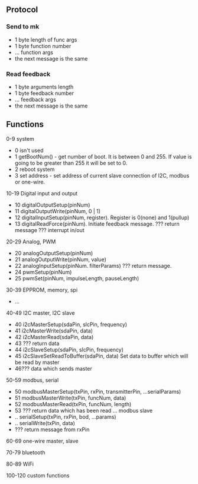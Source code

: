 ## Protocol

### Send to mk

* 1 byte length of func args
* 1 byte function number
* ... function args
* the next message is the same

### Read feedback

* 1 byte arguments length
* 1 byte feedback number
* ... feedback args
* the next message is the same

## Functions

0-9 system

* 0 isn't used
* 1 getBootNum() - get number of boot. It is between 0 and 255.
  If value is going to be greater than 255 it will be set to 0.
* 2 reboot system
* 3 set address - set address of current slave connection of I2C, modbus or one-wire.

10-19 Digital input and output

* 10 digitalOutputSetup(pinNum)
* 11 digitalOutputWrite(pinNum, 0 | 1)
* 12 digitalInputSetup(pinNum, register). Register is 0(none) and 1(pullup)
* 13 digitalReadForce(pinNum). Initiate feedback message.
??? return message
??? interrupt in/out

20-29 Analog, PWM

* 20 analogOutputSetup(pinNum)
* 21 analogOutputWrite(pinNum, value)
* 22 analogInputSetup(pinNum. filterParams)
??? return message.
* 24 pwmSetup(pinNum)
* 25 pwmSet(pinNum, impulseLength, pauseLength)

30-39 EPPROM, memory, spi

* ...

40-49 I2C master, I2C slave

* 40 i2cMasterSetup(sdaPin, slcPin, frequency)
* 41 i2cMasterWrite(sdaPin, data)
* 42 i2cMasterRead(sdaPin, data)
* 43 ??? return data
* 44 i2cSlaveSetup(sdaPin, slcPin, frequency)
* 45 i2cSlaveSetReadToBuffer(sdaPin, data) Set data to buffer
     which will be read by master
* 46??? data which sends master

50-59 modbus, serial

* 50 modbusMasterSetup(txPin, rxPin, transmitterPin, ...serialParams)
* 51 modbusMasterWrite(txPin, funcNum, data)
* 52 modbusMasterRead(txPin, funcNum, length)
* 53 ??? return data which has been read
... modbus slave
* .. serialSetup(txPin, rxPin, bod, ...params)
* .. serialWrite(txPin, data)
* ??? return message from rxPin

60-69 one-wire master, slave

70-79 bluetooth

80-89 WiFi

100-120 custom functions
